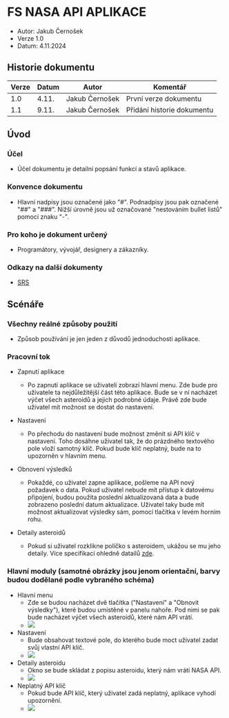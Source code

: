 # FS NASA API APLIKACE

- Autor: Jakub Černošek
- Verze 1.0
- Datum: 4.11.2024
## Historie dokumentu
| Verze | Datum | Autor          | Komentář                             |
|-------|-------|--------|----------------------------------------------|
| 1.0     | 4.11. |Jakub Černošek    | První verze dokumentu            |
| 1.1     | 9.11. |Jakub Černošek    | Přidání historie dokumentu|
## Úvod
### Účel
- Účel dokumentu je detailní popsání funkcí a stavů aplikace.
### Konvence dokumentu
- Hlavní nadpisy jsou označené jako "#". Podnadpisy jsou pak označené "##" a "###". Nížší úrovně jsou už označované "nestováním bullet listů" pomocí znaku "-". 

### Pro koho je dokument určený
- Programátory, vývojář, designery a zákazníky.
### Odkazy na další dokumenty
- [SRS](https://github.com/NewJakub/NASA_API_App/blob/main/SRS.md)

## Scénáře

### Všechny reálné způsoby použití
- Způsob používání je jen jeden z důvodů jednoduchosti aplikace.
  
### Pracovní tok

- Zapnutí aplikace
  - Po zapnutí aplikace se uživateli zobrazí hlavní menu. Zde bude pro uživatele ta nejdůležitější část této aplikace. Bude se v ní nacházet výčet všech asteroidů a jejich podrobné údaje. Právě zde bude uživatel mít možnost se dostat do nastavení.

- Nastavení
  - Po přechodu do nastavení bude možnost změnit si API klíč v nastavení. Toho dosáhne uživatel tak, že do prázdného textového pole vloží samotný klíč. Pokud bude klíč neplatný, bude na to upozorněn v hlavním menu.

- Obnovení výsledků
  - Pokaždé, co uživatel zapne aplikace, pošleme na API nový požadavek o data. Pokud uživatel nebude mít přístup k datovému připojení, budou použita poslední aktualizovaná data a bude zobrazeno poslední datum aktualizace. Uživatel taky bude mít možnost aktualizovat výsledky sám, pomocí tlačítka v levém horním rohu.

- Detaily asteroidů
  - Pokud si uživatel rozklikne políčko s asteroidem, ukážou se mu jeho detaily. Více specifikací ohledně datailů [zde](https://github.com/NewJakub/NASA_API_App/blob/main/SRS.md#vlastnost-u4---zobrazov%C3%A1n%C3%AD-asteroid%C5%AF).

### Hlavní moduly (samotné obrázky jsou jenom orientační, barvy budou dodělané podle vybraného schéma)
- Hlavní menu
  - Zde se budou nacházet dvě tlačítka ("Nastavení" a "Obnovit výsledky"), které budou umístěné v panelu nahoře. Pod nimi se pak bude nacházet výčet všech asteroidů, které nám API vrátí. 
  - ![](https://github.com/NewJakub/NASA_API_App/blob/main/Images/main.png)
- Nastavení
  - Bude obsahovat textové pole, do kterého bude moct uživatel zadat svůj vlastní API klíč.
  - ![](https://github.com/NewJakub/NASA_API_App/blob/main/Images/settings.png)
- Detaily asteroidu
  - Okno se bude skládat z popisu asteroidu, který nám vrátí NASA API.  
  - ![](https://github.com/NewJakub/NASA_API_App/blob/main/Images/details.png)
- Neplatný API klíč
  - Pokud bude API klíč, který uživatel zadá neplatný, aplikace vyhodí upozornění.  
  - ![](https://github.com/NewJakub/NASA_API_App/blob/main/Images/error.png)
